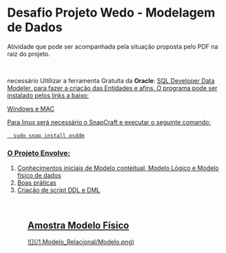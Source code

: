 <h1>Desafio Projeto Wedo - Modelagem de Dados</h1>

<p>Atividade que pode ser acompanhada pela situação proposta pelo PDF na raiz do projeto.</p>
<br>
<p> necessário Ultilizar a ferramenta Gratuíta da <b>Oracle</b>: <u>SQL Developer Data Modeler<u>, para fazer a criação das Entidades e afins. O programa pode ser instalado pelos links a baixo:</p>
<p><a href="https://www.oracle.com/tools/downloads/sql-data-modeler-downloads.html">Windows e MAC</a></p>
<p>Para linux será necessário o SnapCraft e executar o seguinte comando:</p>

```
  sudo snap install osddm
```

<h3>O Projeto Envolve:</h3>
<ol>
  <li>Conhecimentos iniciais de Modelo conteitual, Modelo Lógico e Modelo físico de dados</li>
  <li>Boas práticas</li>
  <li>Criação de script DDL e DML</li>
<ol>
<br>
<h2>Amostra Modelo Físico</h2>
![](/1.Modelo_Relacional/Modelo.png)

